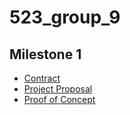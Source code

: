 # 523_group_9

## Milestone 1

- [Contract](https://github.ubc.ca/mds-cl-2021-22/523_group_9/blob/master/milestone_1/teamwork_contract.md)
- [Project Proposal](https://github.ubc.ca/mds-cl-2021-22/523_group_9/blob/master/milestone_1/Project_Proposal.ipynb)
- [Proof of Concept](https://github.ubc.ca/mds-cl-2021-22/523_group_9/blob/master/milestone_1/Corpus_collection_POC.ipynb)
